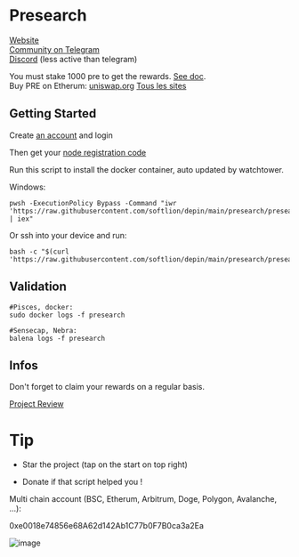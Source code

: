 # Presearch

[Website](https://presearch.com/signup?rid=4757851)  
[Community on Telegram](https://t.me/PresearchNodes)  
[Discord](https://discord.com/invite/KUpshRZz2n) (less active than telegram)

You must stake 1000 pre to get the rewards. [See doc](https://account.presearch.com/tokens/usage-rewards).  
Buy PRE on Etherum: [uniswap.org](uniswap.org) [Tous les sites](https://presearch.io/exchanges)

## Getting Started

Create [an account](https://presearch.com/signup?rid=4757851) and login

Then get your [node registration code](https://nodes.presearch.com/dashboard)

Run this script to install the docker container, auto updated by watchtower.

Windows:
```shell
pwsh -ExecutionPolicy Bypass -Command "iwr 'https://raw.githubusercontent.com/softlion/depin/main/presearch/presearch.ps1' | iex"
```

Or ssh into your device and run:
```shell
bash -c "$(curl 'https://raw.githubusercontent.com/softlion/depin/main/presearch/presearch.sh')"
```

## Validation

```shell
#Pisces, docker:
sudo docker logs -f presearch

#Sensecap, Nebra:
balena logs -f presearch
```

## Infos

Don't forget to claim your rewards on a regular basis.

[Project Review](https://wholovesburrito.com/product-review/presearch-node/#post-2120)

# Tip

* Star the project (tap on the start on top right)

* Donate if that script helped you !  

Multi chain account (BSC, Etherum, Arbitrum, Doge, Polygon, Avalanche, ...):

0xe0018e74856e68A62d142Ab1C77b0F7B0ca3a2Ea

![image](https://github.com/softlion/defli/assets/190756/9d4f1589-5f7f-46f4-ae0d-1190d2e22762)
